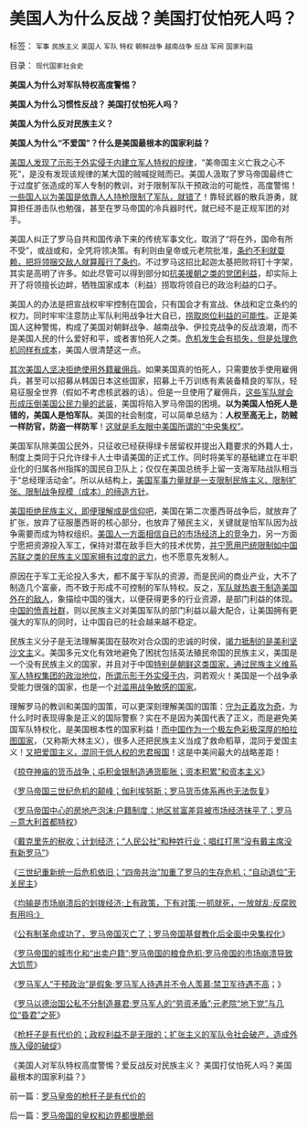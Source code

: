 # 美国人为什么反战？美国打仗怕死人吗？

标签： `军事` `民族主义` `美国人` `军队` `特权` `朝鲜战争` `越南战争` `反战` `军阀` `国家利益` 

目录： `现代国家社会史`

**美国人为什么对军队特权高度警惕？**

**美国人为什么习惯性反战？ 美国打仗怕死人吗？**

**美国人为什么反对民族主义？**

**美国人为什么“不爱国”？什么是美国最根本的国家利益？**

[美国人发现了示形于外实侵于内建立军人特权的规律](../../../2008/12/21/美国已经达到了经济地位扩张的极限.md)，“美帝国主义亡我之心不死”，是没有发现该规律的某大国的贼喊捉贼而已。美国人汲取了罗马帝国最终亡于过度扩张造成的军人专制的教训，对于限制军队干预政治的可能性，高度警惕！[一些国人以为美国是依靠人人持枪限制了军队，就错了](../../../2010/8/1/人权法学并不关心“正义”;美国人权法则和枪械管制.md)！靠轻武器的散兵游勇，就算担任游击队也勉强，甚至在罗马帝国的冷兵器时代，就已经不是正规军团的对手。

美国人纠正了罗马自共和国传承下来的传统军事文化，取消了“将在外，国命有所不受”，或战或和，全凭将领决策。有利则由皇帝或元老院批准，[条约不利就耍赖，把将领捆交敌人就算履行了条约](../../../2010/7/31/诚信的价值的核心就是契约的成本.md)。不过罗马这招比起迦太基把败将钉十字架，其实是高明了许多。如此尽管可以得到部分如[抗美援朝之类的党团利益](../../../2009/11/30/朝鲜战争数字游戏二三事.md)，却实际上开了将领擅长边衅，牺牲国家成本（利益）捞取将领自已的政治利益的口子。

美国人的办法是把宣战权牢牢控制在国会，只有国会才有宣战、休战和定立条约的权力。同时牢牢注意防止军队利用战争壮大自已，[捞取岗位利益的可能性](../../../2009/12/22/公共管理学假定：三权分立要说爱你不容易.md)。正是美国人这种警惕，构成了美国对朝鲜战争、越南战争、伊拉克战争的反战浪潮，而不是美国人民的什么爱好和平，或者害怕死人之类。[危机发生会有损失，但是处理危机同样有成本](../../../2009/11/28/危机管理有成本边界，不值得“不惜一切代价避免危机”.md)，美国人很清楚这一点。

[其次美国人坚决拒绝使用外籍雇佣兵](../../../2010/4/27/一个社会依靠外籍雇佣兵是值得关注的现象.md)。如果美国真的怕死人，只需要放手使用雇佣兵，甚至可以招募从韩国日本这些国家，招募上千万训练有素装备精良的军队，轻易征服全世界（假如不考虑核武器的话）。但是一旦使用了雇佣兵，[这些军队就会形成压倒美国公民力量的武装](../../../2010/8/12/罗马帝国百人队长的百人队.md)，美国将陷入罗马帝国的困境。**以为美国人怕死人是错的，美国人是怕军队**。美国的社会制度，可以简单总结为：**人权至高无上，防贼一样防官，防盗一样防军**！[这就是毛左眼中美国所谓的“中央集权”](../../../2010/5/17/爱国是民主国家的专利.md)。

美国军队除美国公民外，只征收已经获得绿卡居留权并提出入籍要求的外籍人士，制度上类同于只允许绿卡人士申请美国的正式工作。同时将美军的基础建立在半职业化的归属各州指挥的国民自卫队上；仅仅在美国总统手上留一支海军陆战队相当于“总经理活动金”。所以从结构上，[美国军事力量就是一支限制民族主义、限制扩张、限制战争规模（成本）的缔造方针](../../../2010/4/22/美国的强大，不是因为发了战争财.md)。

[美国拒绝民族主义，即便理解成是信仰吧](../../../2010/3/20/马丁神父定律：“合法侵犯人权”无赢家.md)，美国在第二次墨西哥战争后，就放弃了扩张，放弃了征服墨西哥的核心部分，也放弃了殖民主义，关键就是怕军队因为战争需要而成为特权组织。[美国人一方面相信自已的市场经济上的竞争力](../../../2008/8/21/要做有私“真小人”，勿为无私“伪君子“.md)，另一方面宁愿把资源投入军工，保持对潜在敌手巨大的技术优势，[并宁愿用巴统限制如中国苏联之类的民族主义国家拥有过度的武力](../../../2010/5/3/美国历史上最可笑的对手.md)，也不愿意先发制人。

原因在于军工无论投入多大，都不属于军队的资源，而是民间的商业产业，大不了制造几个富豪，而不致于形成不可控制的军队特权。反之，[军队就热衷于制造美国外在的敌人](../../../2009/9/28/示形于外实侵于内的爱国道德明星.md)，象描绘中国的强大，以便获得更多的行业资源，是部门利益的体现。[中国的愤青社群](../../../2008/11/10/爱国，并不是做个廉价愤青喊打喊杀.md)，则以民族主义对美国军队的部门利益以最大配合，让美国拥有更强大的军队的同时，让中国自已的社会越来越不稳定。

民族主义分子是无法理解美国在鼓吹对合众国的忠诚的时侯，[竭力抵制的是美利坚沙文主](../../../2008/10/29/民主社会不需要有倾向性的“民族政策”.md)义。美国多元文化有效地避免了困扰包括英法殖民帝国的民族主义，美国是一个没有民族主义的国家，并且对于中国[特别是朝鲜这类国家，通过民族主义维系军人特权集团的政治地位](../../../2009/6/2/金将军正日不会真打架，朝鲜半岛燃不起战火.md)，[所谓示形于外实侵于内](../../../2009/6/15/制造中外文明冲突的国内利益链.md)，洞若观火！美国是一个战争承受能力很强的国家，也是一个[对滥用战争敏感的国家](../../../2009/12/23/战争阈值国家主义真正的“战略优势“.md)。

理解罗马的教训和美国的国策，可以更深刻理解美国的国策：[守为正着攻为奇](../../../2010/3/10/军人牺牲是无私吗？.md)，为什么时时表现得象是正义的国际警察？实在不是因为美国代表了正义，而是避免美国军队特权化，是美国根本性的国家利益！[而中国作为一个极左色彩极深厚的柏拉图国家](../../../2010/7/21/柏拉图的乌托邦就是社会主义.md)，（又称斯大林主义），很多人还把民族主义当成了救命稻草，混同于爱国主义！[又把爱国主义，混同于低人权的忠君报国](../../../2010/5/17/爱国是民主国家的专利.md)！这是中美间最大的战略差距！



《[掠夺神庙的货币战争；屯积金银制造通货膨胀；资本积累”和资本主义](../../../2010/8/27/罗马屯积金银制造通胀;300年货币崩溃只用了三年！.md)》

《[罗马帝国三世纪危机的颠峰；伽利埃努斯；罗马货币体系再也无法恢复](../../../2010/8/28/罗马帝国崩溃前的挣扎，三世纪危机的颠峰.md)》

《[罗马帝国中心的房地产泡沫;户籍制度；地区贫富差异被市场经济抹平了；罗马－意大利首都特权](../../../2010/8/28/罗马帝国户籍制度和房地产泡沫；.md)》

《[戴克里先的税收；计划经济；“人民公社”和种姓行业；唱红打黑“没有戴主席没有新罗马”](../../../2010/8/28/戴克里先的计划经济，人民公社和唱红打黑.md)》

《[三世纪重新统一后危机依旧；“四帝共治”加重了罗马的生存危机；“自动退位”无关民主](../../../2010/8/29/中央集权令罗马“独”亦裂不独也分裂.md)》

《[均输是市场崩溃后的划拨经济;上有政策，下有对策;一抓就死，一放就乱;反腐败有用吗;》](../../../2010/8/29/腐败：上有政策，下有对策？一抓就死，一放就乱？.md)

《[公有制革命成功了，罗马帝国灭亡了；罗马帝国基督教化后全面中央集权化](../../../2010/8/29/公有制革命成功了，&nbsp;不缺信仰了，罗马帝国灭亡了.md)》

《[罗马帝国的城市化和“出卖户籍”;罗马帝国的粮食危机;罗马帝国的市场崩溃导致大饥荒](../../../2010/8/30/罗马帝国城市化和“出卖户籍”,粮食危机和大饥荒.md)》

《[罗马军人“干预政治”是假象;罗马军人待遇并不令人羡慕;禁卫军待遇不高](../../../2010/8/30/罗马军人待遇并不令人羡慕.md)；》

《[罗马以德治国公私不分制造暴君;罗马军人的“劳资矛盾”;元老院“地下党”与几位“昏君”之死](../../../2010/8/30/罗马军人的“劳资矛盾”；罗马的“地下党”活动.md)》

《[枪杆子是有代价的；政权利益不是无限的；扩张主义的军队令社会破产，造成外族入侵的破绽](../../../2010/8/31/罗马皇帝的枪杆子是有代价的.md)》

《美国人对军队特权高度警惕？爱反战反对民族主义？ 美国打仗怕死人吗？美国最根本的国家利益？》

前一篇：[罗马皇帝的枪杆子是有代价的](../../../2010/8/31/罗马皇帝的枪杆子是有代价的.md)

后一篇：[罗马帝国的皇权和边界都很脆弱](../../../2010/8/31/罗马帝国的皇权和边界都很脆弱.md)